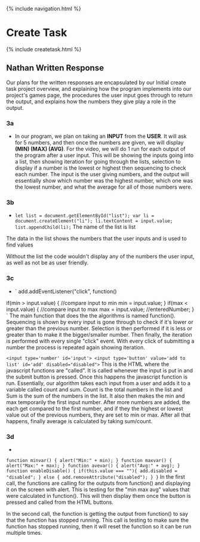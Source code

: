 {% include navigation.html %}

# Create Task

{% include createtask.html %}

## Nathan Written Response
Our plans for the written responses are encapsulated by our Initial create task project overview, and explaining how the program implements into our project's games page, the procedures the user input goes through to return the output, and explains how the numbers they give play a role in the output.

### 3a
- In our program, we plan on taking an **INPUT** from the **USER**. It will ask for 5 numbers, and then once the numbers are given, we will display **(MIN) (MAX) (AVG)**. For the video, we will do 1 run for each output of the program after a user input. This will be showing the inputs going into a list, then showing iteration for going through the lists, selection to display if a number is the lowest or highest then sequencing to check each number. The input is the user giving numbers, and the output will essentially show which number was the highest number, which one was the lowest number, and what the average for all of those numbers were.

### 3b
- `
let list = document.getElementById("list");
var li = document.createElement("li");
            li.textContent = input.value;
list.appendChild(li);
`
The name of the list is list

The data in the list shows the numbers that the user inputs and is used to find values

Without the list the code wouldn't display any of the numbers the user input, as well as not be as user friendly.

### 3c
- `
add.addEventListener("click", function()

if(min > input.value) { //compare input to min
                    min = input.value;
                }
                if(max < input.value) { //compare input to max
                    max = input.value; //enteredNumber;
                }
`
The main function that does the the algorithms is named function(). Sequencing is shown by every input is gone through to check if it's lower or greater than the previous number. Selection is then performed if it is less or greater than to make it the bigger/smaller number. Then finally, the iteration is performed with every single "click" event. With every click of submitting a number the process is repeated again showing iteration.

`
<input type='number' id='input'>
<input type='button' value='add to list' id='add' disabled="disabled">
`
This is the HTML where the javascript functions are "called". It is called whenever the input is put in and the submit button is pressed. Once this happens the javascript function is run. Essentially, our algorithm takes each input from a user and adds it to a variable called count and sum. Count is the total numbers in the list and Sum is the sum of the numbers in the list. It also then makes the min and max temporarily the first input number. After more numbers are added, the each get compared to the first number, and if they the highest or lowest value out of the previous numbers, they are set to min or max. After all that happens, finally average is calculated by taking sum/count.

### 3d
- 
`
function minvar() {
     alert("Min:" + min);
        }
function maxvar() {
     alert("Max:" + max);
        }
function avevar() {
     alert("Avg:" + avg);
        }
`
`
function enableDisable() {
            if(this.value === ""){
                add.disabled = "disabled";
            } else {
                add.removeAttribute("disabled");
            }
        }
`
In the first call, the functions are calling for the outputs from function() and displaying it on the screen with alert. This is testing for the "min max avg" values that were calculated in function(). This will then display them once the button is pressed and called from the HTML buttons.

In the second call, the function is getting the output from function() to say that the function has stopped running. This call is testing to make sure the function has stopped running, then it will reset the function so it can be run multiple times.
